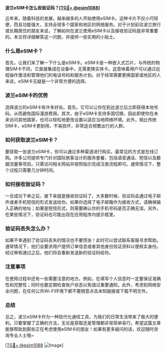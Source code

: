 **波兰eSIM卡怎么收验证码？[[TG💪+ @esim1088](https://t.me/s/esim1088)]**

近年来，随着科技的发展，越来越多的人开始使用eSIM卡。这种卡片不仅小巧轻便，而且功能强大，支持全球多个国家和地区的网络服务。对于计划前往波兰旅行或长期居住的朋友来说，了解如何在波兰使用eSIM卡以及接收验证码是非常重要的。本文将详细解答这一问题，并提供一些实用的小贴士。

### 什么是eSIM卡？

首先，让我们来了解一下什么是eSIM卡。eSIM卡是一种嵌入式芯片，与传统的物理SIM卡不同，它直接集成在设备中，无需更换实体卡。这意味着用户可以通过远程操作激活和管理他们的电话号码和服务计划。对于经常需要更换国家或地区的人来说，eSIM卡无疑是一个非常方便的选择。

### 波兰eSIM卡的优势

选择波兰的eSIM卡有许多好处。首先，它可以让你在到达波兰后立即获得本地号码，从而避免国际漫游费用。其次，由于eSIM卡支持多国切换，因此即使你在未来访问其他国家，也可以轻松地更改设置以适应当地网络环境。此外，相比传统SIM卡，eSIM卡更耐用、不易损坏，非常适合频繁出行的人群。

### 如何获取波兰eSIM卡？

要获取一张波兰eSIM卡，你可以通过多种渠道进行购买。最常见的方式是在线订购。许多公司提供专门针对国际旅客设计的服务套餐，包括语音通话、短信以及数据流量等项目。只需访问相关网站并按照指示完成注册流程即可。通常情况下，整个过程只需要几分钟时间。

### 如何接收验证码？

一旦成功下单之后，接下来就是接收验证码了。大多数时候，验证码会通过电子邮件或者手机短信的形式发送给你。如果你选择了电子邮箱作为接收方式，请确保输入正确的地址；如果是短信形式，则需要确认你的手机号码是否正确无误。另外，在某些情况下，验证码也可能出现在应用程序内提示框里。

### 验证码丢失怎么办？

如果不幸遇到了验证码丢失的情况也不要慌张！此时可以尝试联系客服寻求帮助。通常情况下，他们会要求用户提供订单信息或者其他身份验证资料以便核实身份。经过审核通过之后，他们将会重新发送新的验证码给你。

### 注意事项

在使用过程中还有一些需要注意的地方。例如，在填写个人信息时一定要保证准确性和完整性；同时也要定期检查账户状态以免错过重要通知。此外，考虑到网络安全问题，在任何公共Wi-Fi环境下都不要随意点击未知链接或下载不明文件。

### 总结

总之，波兰eSIM卡作为一种现代化通信工具，为我们的日常生活带来了极大的便利。只要掌握了正确的方法，无论是获取还是管理都非常简单易行。希望这篇文章能够帮助到那些正在考虑使用eSIM卡的朋友！如果有更多疑问的话，欢迎随时咨询专业人士哦~

[[TG💪+ @esim1088](https://t.me/s/esim1088) ![Image](https://i.postimg.cc/4NQfJmqS/Snipaste-2025-05-13-00-14-12.png)]